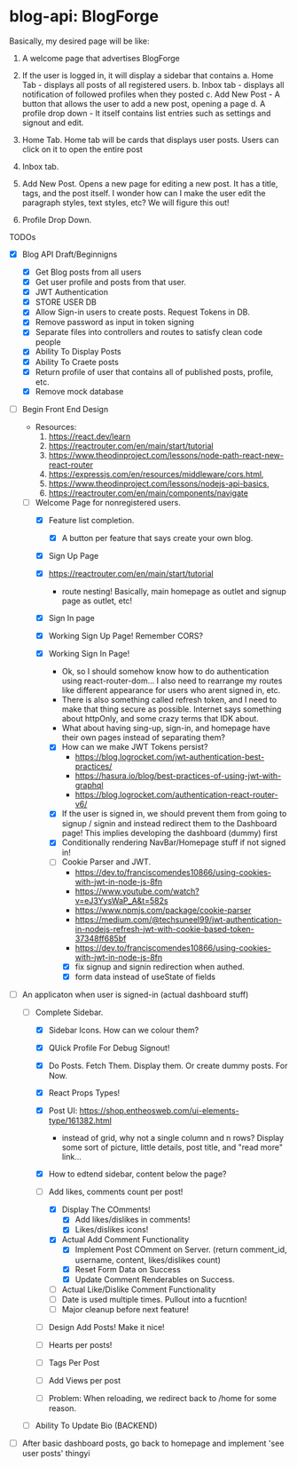 # blog-api: BlogForge

Basically, my desired page will be like:
1. A welcome page that advertises BlogForge
2. If the user is logged in, it will display a sidebar that contains
  a. Home Tab - displays all posts of all registered users.
  b. Inbox tab - displays all notification of followed profiles when they posted
  c. Add New Post - A button that allows the user to add a new post, opening a page
  d. A profile drop down - It itself contains list entries such as settings and signout and edit.

3. Home Tab. Home tab will be cards that displays user posts. Users can click on it to open the entire post

4. Inbox tab.

5. Add New Post. Opens a new page for editing a new post. It has a title, tags, and the post itself. I wonder how can
I make the user edit the paragraph styles, text styles, etc? We will figure this out!

6. Profile Drop Down. 

TODOs
- [X] Blog API Draft/Beginnigns
  - [X] Get Blog posts from all users
  - [X] Get user profile and posts from that user.
  - [X] JWT Authentication
  - [X] STORE USER DB
  - [X] Allow Sign-in users to create posts. Request Tokens in DB.
  - [X] Remove password as input in token signing
  - [X] Separate files into controllers and routes to satisfy clean code people
  - [X] Ability To Display Posts
  - [X] Ability To Craete posts
  - [X] Return profile of user that contains all of published posts, profile, etc.
  - [X] Remove mock database

- [ ] Begin Front End Design
  - Resources:
    1. https://react.dev/learn
    2. https://reactrouter.com/en/main/start/tutorial
    3. https://www.theodinproject.com/lessons/node-path-react-new-react-router
    4. https://expressjs.com/en/resources/middleware/cors.html,
    5. https://www.theodinproject.com/lessons/nodejs-api-basics, 
    6. https://reactrouter.com/en/main/components/navigate

  - [ ] Welcome Page for nonregistered users.
    - [X] Feature list completion.
      - [X] A button per feature that says create your own blog.
    - [X] Sign Up Page
    - [X] https://reactrouter.com/en/main/start/tutorial
        - route nesting! Basically, main homepage as outlet and signup page as outlet, etc!
    - [X] Sign In page

    - [X] Working Sign Up Page! Remember CORS?

    - [X] Working Sign In Page! 
      - Ok, so I should somehow know how to do authentication using react-router-dom... I also need to rearrange my routes like different appearance for users who arent signed in, etc.
      - There is also something called refresh token, and I need to make that thing secure as possible. Internet says something about httpOnly, and some crazy terms that IDK about.
      - What about having sing-up, sign-in, and homepage have their own pages instead of separating them?
      - [X] How can we make JWT Tokens persist?
        - https://blog.logrocket.com/jwt-authentication-best-practices/
        - https://hasura.io/blog/best-practices-of-using-jwt-with-graphql
        - https://blog.logrocket.com/authentication-react-router-v6/
      - [X] If the user is signed in, we should prevent them from going to signup / signin
        and instead redirect them to the Dashboard page! This implies developing the dashboard (dummy) first
      - [X] Conditionally rendering NavBar/Homepage stuff if not signed in! 
      - [ ] Cookie Parser and JWT.
        - https://dev.to/franciscomendes10866/using-cookies-with-jwt-in-node-js-8fn
        - https://www.youtube.com/watch?v=eJ3YysWaP_A&t=582s
        - https://www.npmjs.com/package/cookie-parser
        - https://medium.com/@techsuneel99/jwt-authentication-in-nodejs-refresh-jwt-with-cookie-based-token-37348ff685bf
        - https://dev.to/franciscomendes10866/using-cookies-with-jwt-in-node-js-8fn
        - [X] fix signup and signin redirection when authed.
        - [X] form data instead of useState of fields
  
- [ ] An applicaton when user is signed-in (actual dashboard stuff)
  - [ ] Complete Sidebar.
    - [X] Sidebar Icons. How can we colour them?
    - [X] QUick Profile For Debug Signout!
    - [X] Do Posts. Fetch Them. Display them. Or create dummy posts. For Now.
    - [X] React Props Types!
    - [X] Post UI: https://shop.entheosweb.com/ui-elements-type/161382.html
        - instead of grid, why not a single column and n rows? Display some sort of picture, little details, post title, and "read more" link...
    - [X] How to edtend sidebar, content below the page?
    
    - [ ] Add likes, comments count per post!
        - [X] Display The COmments!
          - [X] Add likes/dislikes in comments!
          - [X] Likes/dislikes icons!
        - [X] Actual Add Comment Functionality
          - [X] Implement Post COmment on Server. (return comment_id, username, content, likes/dislikes count)
          - [X] Reset Form Data on Success
          - [X] Update Comment Renderables on Success.
        - [ ] Actual Like/Dislike Comment Functionality
        - [ ] Date is used multiple times. Pullout into a fucntion!
        - [ ] Major cleanup before next feature!
    - [ ] Design Add Posts! Make it nice!
    - [ ] Hearts per posts!
    - [ ] Tags Per Post
    - [ ] Add Views per post
    - [ ] Problem: When reloading, we redirect back to /home for some reason.

  - [ ] Ability To Update Bio (BACKEND)

- [ ] After basic dashboard posts, go back to homepage and implement 'see user posts' thingyi
